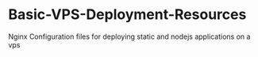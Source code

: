 # Basic-VPS-Deployment-Resources
Nginx Configuration files for deploying static and nodejs applications on a vps
